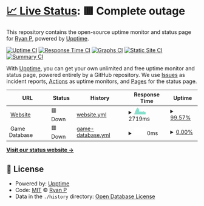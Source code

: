 # [📈 Live Status](https://uptime.playgeorge.town): <!--live status--> **🟥 Complete outage**

This repository contains the open-source uptime monitor and status page for [Ryan P](https://uptime.playgeorge.town), powered by [Upptime](https://github.com/upptime/upptime).

[![Uptime CI](https://github.com/mifd670/GeorgetownStatus/workflows/Uptime%20CI/badge.svg)](https://github.com/mifd670/GeorgetownStatus/actions?query=workflow%3A%22Uptime+CI%22)
[![Response Time CI](https://github.com/mifd670/GeorgetownStatus/workflows/Response%20Time%20CI/badge.svg)](https://github.com/mifd670/GeorgetownStatus/actions?query=workflow%3A%22Response+Time+CI%22)
[![Graphs CI](https://github.com/mifd670/GeorgetownStatus/workflows/Graphs%20CI/badge.svg)](https://github.com/mifd670/GeorgetownStatus/actions?query=workflow%3A%22Graphs+CI%22)
[![Static Site CI](https://github.com/mifd670/GeorgetownStatus/workflows/Static%20Site%20CI/badge.svg)](https://github.com/mifd670/GeorgetownStatus/actions?query=workflow%3A%22Static+Site+CI%22)
[![Summary CI](https://github.com/mifd670/GeorgetownStatus/workflows/Summary%20CI/badge.svg)](https://github.com/mifd670/GeorgetownStatus/actions?query=workflow%3A%22Summary+CI%22)

With [Upptime](https://upptime.js.org), you can get your own unlimited and free uptime monitor and status page, powered entirely by a GitHub repository. We use [Issues](https://github.com/mifd670/GeorgetownStatus/issues) as incident reports, [Actions](https://github.com/mifd670/GeorgetownStatus/actions) as uptime monitors, and [Pages](https://uptime.playgeorge.town) for the status page.

<!--start: status pages-->
<!-- This summary is generated by Upptime (https://github.com/upptime/upptime) -->
<!-- Do not edit this manually, your changes will be overwritten -->
<!-- prettier-ignore -->
| URL | Status | History | Response Time | Uptime |
| --- | ------ | ------- | ------------- | ------ |
| <img alt="" src="https://icons.duckduckgo.com/ip3/playgeorge.town.ico" height="13"> [Website](https://playgeorge.town) | 🟥 Down | [website.yml](https://github.com/MIFD670/georgetown/commits/HEAD/history/website.yml) | <details><summary><img alt="Response time graph" src="./graphs/website/response-time-week.png" height="20"> 2719ms</summary><br><a href="https://uptime.playgeorge.town/history/website"><img alt="Response time 2888" src="https://img.shields.io/endpoint?url=https%3A%2F%2Fraw.githubusercontent.com%2FMIFD670%2Fgeorgetown%2FHEAD%2Fapi%2Fwebsite%2Fresponse-time.json"></a><br><a href="https://uptime.playgeorge.town/history/website"><img alt="24-hour response time 1749" src="https://img.shields.io/endpoint?url=https%3A%2F%2Fraw.githubusercontent.com%2FMIFD670%2Fgeorgetown%2FHEAD%2Fapi%2Fwebsite%2Fresponse-time-day.json"></a><br><a href="https://uptime.playgeorge.town/history/website"><img alt="7-day response time 2719" src="https://img.shields.io/endpoint?url=https%3A%2F%2Fraw.githubusercontent.com%2FMIFD670%2Fgeorgetown%2FHEAD%2Fapi%2Fwebsite%2Fresponse-time-week.json"></a><br><a href="https://uptime.playgeorge.town/history/website"><img alt="30-day response time 2888" src="https://img.shields.io/endpoint?url=https%3A%2F%2Fraw.githubusercontent.com%2FMIFD670%2Fgeorgetown%2FHEAD%2Fapi%2Fwebsite%2Fresponse-time-month.json"></a><br><a href="https://uptime.playgeorge.town/history/website"><img alt="1-year response time 2888" src="https://img.shields.io/endpoint?url=https%3A%2F%2Fraw.githubusercontent.com%2FMIFD670%2Fgeorgetown%2FHEAD%2Fapi%2Fwebsite%2Fresponse-time-year.json"></a></details> | <details><summary><a href="https://uptime.playgeorge.town/history/website">99.57%</a></summary><a href="https://uptime.playgeorge.town/history/website"><img alt="All-time uptime 99.60%" src="https://img.shields.io/endpoint?url=https%3A%2F%2Fraw.githubusercontent.com%2FMIFD670%2Fgeorgetown%2FHEAD%2Fapi%2Fwebsite%2Fuptime.json"></a><br><a href="https://uptime.playgeorge.town/history/website"><img alt="24-hour uptime 100.00%" src="https://img.shields.io/endpoint?url=https%3A%2F%2Fraw.githubusercontent.com%2FMIFD670%2Fgeorgetown%2FHEAD%2Fapi%2Fwebsite%2Fuptime-day.json"></a><br><a href="https://uptime.playgeorge.town/history/website"><img alt="7-day uptime 99.57%" src="https://img.shields.io/endpoint?url=https%3A%2F%2Fraw.githubusercontent.com%2FMIFD670%2Fgeorgetown%2FHEAD%2Fapi%2Fwebsite%2Fuptime-week.json"></a><br><a href="https://uptime.playgeorge.town/history/website"><img alt="30-day uptime 99.60%" src="https://img.shields.io/endpoint?url=https%3A%2F%2Fraw.githubusercontent.com%2FMIFD670%2Fgeorgetown%2FHEAD%2Fapi%2Fwebsite%2Fuptime-month.json"></a><br><a href="https://uptime.playgeorge.town/history/website"><img alt="1-year uptime 99.60%" src="https://img.shields.io/endpoint?url=https%3A%2F%2Fraw.githubusercontent.com%2FMIFD670%2Fgeorgetown%2FHEAD%2Fapi%2Fwebsite%2Fuptime-year.json"></a></details>
| <img alt="" src="https://icons.duckduckgo.com/ip3/null.ico" height="13"> Game Database | 🟥 Down | [game-database.yml](https://github.com/MIFD670/georgetown/commits/HEAD/history/game-database.yml) | <details><summary><img alt="Response time graph" src="./graphs/game-database/response-time-week.png" height="20"> 0ms</summary><br><a href="https://uptime.playgeorge.town/history/game-database"><img alt="Response time 0" src="https://img.shields.io/endpoint?url=https%3A%2F%2Fraw.githubusercontent.com%2FMIFD670%2Fgeorgetown%2FHEAD%2Fapi%2Fgame-database%2Fresponse-time.json"></a><br><a href="https://uptime.playgeorge.town/history/game-database"><img alt="24-hour response time 0" src="https://img.shields.io/endpoint?url=https%3A%2F%2Fraw.githubusercontent.com%2FMIFD670%2Fgeorgetown%2FHEAD%2Fapi%2Fgame-database%2Fresponse-time-day.json"></a><br><a href="https://uptime.playgeorge.town/history/game-database"><img alt="7-day response time 0" src="https://img.shields.io/endpoint?url=https%3A%2F%2Fraw.githubusercontent.com%2FMIFD670%2Fgeorgetown%2FHEAD%2Fapi%2Fgame-database%2Fresponse-time-week.json"></a><br><a href="https://uptime.playgeorge.town/history/game-database"><img alt="30-day response time 0" src="https://img.shields.io/endpoint?url=https%3A%2F%2Fraw.githubusercontent.com%2FMIFD670%2Fgeorgetown%2FHEAD%2Fapi%2Fgame-database%2Fresponse-time-month.json"></a><br><a href="https://uptime.playgeorge.town/history/game-database"><img alt="1-year response time 0" src="https://img.shields.io/endpoint?url=https%3A%2F%2Fraw.githubusercontent.com%2FMIFD670%2Fgeorgetown%2FHEAD%2Fapi%2Fgame-database%2Fresponse-time-year.json"></a></details> | <details><summary><a href="https://uptime.playgeorge.town/history/game-database">0.00%</a></summary><a href="https://uptime.playgeorge.town/history/game-database"><img alt="All-time uptime 0.00%" src="https://img.shields.io/endpoint?url=https%3A%2F%2Fraw.githubusercontent.com%2FMIFD670%2Fgeorgetown%2FHEAD%2Fapi%2Fgame-database%2Fuptime.json"></a><br><a href="https://uptime.playgeorge.town/history/game-database"><img alt="24-hour uptime 0.00%" src="https://img.shields.io/endpoint?url=https%3A%2F%2Fraw.githubusercontent.com%2FMIFD670%2Fgeorgetown%2FHEAD%2Fapi%2Fgame-database%2Fuptime-day.json"></a><br><a href="https://uptime.playgeorge.town/history/game-database"><img alt="7-day uptime 0.00%" src="https://img.shields.io/endpoint?url=https%3A%2F%2Fraw.githubusercontent.com%2FMIFD670%2Fgeorgetown%2FHEAD%2Fapi%2Fgame-database%2Fuptime-week.json"></a><br><a href="https://uptime.playgeorge.town/history/game-database"><img alt="30-day uptime 0.00%" src="https://img.shields.io/endpoint?url=https%3A%2F%2Fraw.githubusercontent.com%2FMIFD670%2Fgeorgetown%2FHEAD%2Fapi%2Fgame-database%2Fuptime-month.json"></a><br><a href="https://uptime.playgeorge.town/history/game-database"><img alt="1-year uptime 0.00%" src="https://img.shields.io/endpoint?url=https%3A%2F%2Fraw.githubusercontent.com%2FMIFD670%2Fgeorgetown%2FHEAD%2Fapi%2Fgame-database%2Fuptime-year.json"></a></details>

<!--end: status pages-->

[**Visit our status website →**](https://uptime.playgeorge.town)

## 📄 License

- Powered by: [Upptime](https://github.com/upptime/upptime)
- Code: [MIT](./LICENSE) © [Ryan P](https://uptime.playgeorge.town)
- Data in the `./history` directory: [Open Database License](https://opendatacommons.org/licenses/odbl/1-0/)
